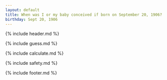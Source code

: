 ```yaml
---
layout: default
title: When was I or my baby conceived if born on September 20, 1906?
birthday: Sept 20, 1906
---
```


{% include header.md %}

{% include guess.md %}

{% include calculate.md %}

{% include safety.md %}

{% include footer.md %}



